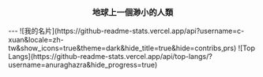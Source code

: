 <h3 align="center">地球上一個渺小的人類 </h3>
---
![我的名片](https://github-readme-stats.vercel.app/api?username=c-xuan&locale=zh-tw&show_icons=true&theme=dark&hide_title=true&hide=contribs,prs)
![Top Langs](https://github-readme-stats.vercel.app/api/top-langs/?username=anuraghazra&hide_progress=true)
